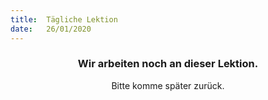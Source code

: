 ```yaml
---
title:  Tägliche Lektion
date:   26/01/2020
---
```


### <center>Wir arbeiten noch an dieser Lektion.</center>
<center>Bitte komme später zurück.</center>